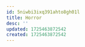 ```yaml
---
id: 5niwbi3ixq391ahto8gh01l
title: Horror
desc: ''
updated: 1725463872542
created: 1725463872542
---
```

